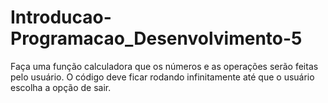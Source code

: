 # Introducao-Programacao_Desenvolvimento-5
 Faça uma função calculadora que os números e as operações serão feitas pelo usuário. O código deve ficar rodando infinitamente até que o usuário escolha a opção de sair.
